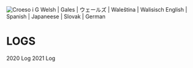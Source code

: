 ![Croeso i G](image)
Welsh   | Gales    | ウェールズ  | Waleština | Walisisch
English | Spanish  | Japaneese | Slovak     | German 

# LOGS
2020 Log
2021 Log 

#
